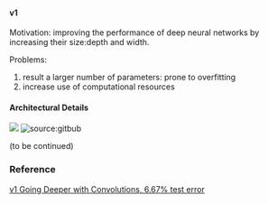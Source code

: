 #### v1
Motivation: improving the performance of deep neural networks by increasing their size:depth and width.

Problems:     
1. result a larger number of parameters: prone to overfitting     
2. increase use of computational resources
#### Architectural Details
![](https://hackathonprojects.files.wordpress.com/2016/09/naive.png?w=651&h=319)
![source:gitbub](https://user-images.githubusercontent.com/1249087/31683804-ea24827c-b34b-11e7-9934-eaf4fc80234a.png)

(to be continued)
### Reference
[v1 Going Deeper with Convolutions, 6.67% test error](http://arxiv.org/abs/1409.4842)
